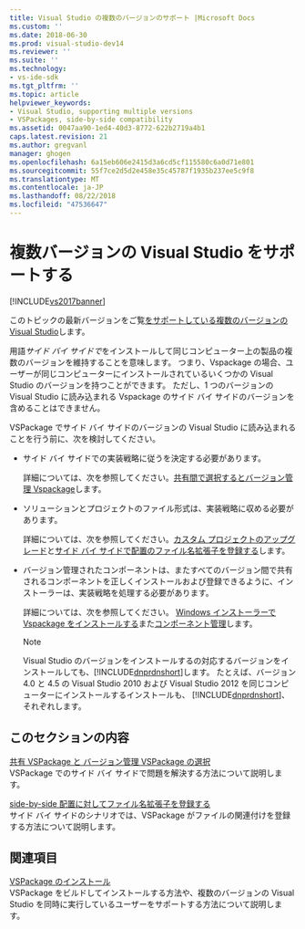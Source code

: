 ```yaml
---
title: Visual Studio の複数のバージョンのサポート |Microsoft Docs
ms.custom: ''
ms.date: 2018-06-30
ms.prod: visual-studio-dev14
ms.reviewer: ''
ms.suite: ''
ms.technology:
- vs-ide-sdk
ms.tgt_pltfrm: ''
ms.topic: article
helpviewer_keywords:
- Visual Studio, supporting multiple versions
- VSPackages, side-by-side compatibility
ms.assetid: 0047aa90-1ed4-40d3-8772-622b2719a4b1
caps.latest.revision: 21
ms.author: gregvanl
manager: ghogen
ms.openlocfilehash: 6a15eb606e2415d3a6cd5cf115580c6a0d71e801
ms.sourcegitcommit: 55f7ce2d5d2e458e35c45787f1935b237ee5c9f8
ms.translationtype: MT
ms.contentlocale: ja-JP
ms.lasthandoff: 08/22/2018
ms.locfileid: "47536647"
---
```

# <a name="supporting-multiple-versions-of-visual-studio"></a>複数バージョンの Visual Studio をサポートする
[!INCLUDE[vs2017banner](../includes/vs2017banner.md)]

このトピックの最新バージョンをご覧[をサポートしている複数のバージョンの Visual Studio](https://docs.microsoft.com/visualstudio/extensibility/supporting-multiple-versions-of-visual-studio)します。  
  
用語*サイド バイ サイドで*をインストールして同じコンピューター上の製品の複数のバージョンを維持することを意味します。 つまり、Vspackage の場合、ユーザーが同じコンピューターにインストールされているいくつかの Visual Studio のバージョンを持つことができます。 ただし、1 つのバージョンの Visual Studio に読み込まれる Vspackage のサイド バイ サイドのバージョンを含めることはできません。  
  
 VSPackage でサイド バイ サイドのバージョンの Visual Studio に読み込まれることを行う前に、次を検討してください。  
  
-   サイド バイ サイドでの実装戦略に従うを決定する必要があります。  
  
     詳細については、次を参照してください。[共有間で選択するとバージョン管理 Vspackage](../extensibility/choosing-between-shared-and-versioned-vspackages.md)します。  
  
-   ソリューションとプロジェクトのファイル形式は、実装戦略に収める必要があります。  
  
     詳細については、次を参照してください。[カスタム プロジェクトのアップグレード](../misc/upgrading-custom-projects.md)と[サイド バイ サイドで配置のファイル名拡張子を登録する](../extensibility/registering-file-name-extensions-for-side-by-side-deployments.md)します。  
  
-   バージョン管理されたコンポーネントは、またすべてのバージョン間で共有されるコンポーネントを正しくインストールおよび登録できるように、インストーラーは、実装戦略を処理する必要があります。  
  
     詳細については、次を参照してください。 [Windows インストーラーで Vspackage をインストールする](../extensibility/internals/installing-vspackages-with-windows-installer.md)また[コンポーネント管理](../extensibility/internals/component-management.md)します。  
  
    > [!NOTE]
    >  Visual Studio のバージョンをインストールするの対応するバージョンをインストールしても、[!INCLUDE[dnprdnshort](../includes/dnprdnshort-md.md)]します。 たとえば、バージョン 4.0 と 4.5 の Visual Studio 2010 および Visual Studio 2012 を同じコンピューターにインストールするインストールも、 [!INCLUDE[dnprdnshort](../includes/dnprdnshort-md.md)]、それぞれします。  
  
## <a name="in-this-section"></a>このセクションの内容  
 [共有 VSPackage と バージョン管理 VSPackage の選択](../extensibility/choosing-between-shared-and-versioned-vspackages.md)  
 VSPackage でのサイド バイ サイドで問題を解決する方法について説明します。  
  
 [side-by-side 配置に対してファイル名拡張子を登録する](../extensibility/registering-file-name-extensions-for-side-by-side-deployments.md)  
 サイド バイ サイドのシナリオでは、VSPackage がファイルの関連付けを登録する方法について説明します。  
  
## <a name="related-sections"></a>関連項目  
 [VSPackage のインストール](../misc/installing-vspackages.md)  
 VSPackage をビルドしてインストールする方法や、複数のバージョンの Visual Studio を同時に実行しているユーザーをサポートする方法について説明します。

